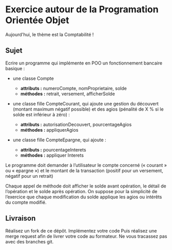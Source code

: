 # Exercice autour de la Programation Orientée Objet

Aujourd'hui, le thème est la Comptabilité !

## Sujet

Ecrire un programme qui implémente en POO un fonctionnement bancaire basique :  

- une classe Compte 
    - **attributs :** numeroCompte, nomProprietaire, solde  
    - **méthodes :** retrait, versement, afficherSolde  

- une classe fille CompteCourant, qui ajoute une gestion du découvert (montant maximum négatif 
possible) et des agios (pénalité de X % si le solde est inférieur à zéro) :  
    - **attributs :** autorisationDecouvert, pourcentageAgios  
    - **méthodes :** appliquerAgios  

- une classe fille CompteEpargne, qui ajoute :  
    - **attributs :** pourcentageInterets  
    - **méthodes :** appliquer Interets  

 

Le programme doit demander à l’utilisateur le compte concerné (« courant » ou « epargne ») et le montant 
de la transaction (positif pour un versement, négatif pour un retrait)  

Chaque appel de méthode doit afficher le solde avant opération, le détail de l’opération et le solde après 
opération. On suppose pour la simplicité de l’exercice que chaque modification du solde applique les agios 
ou intérêts du compte modifié. 

## Livraison
 
Réalisez un fork de ce dépôt.
Implémentez votre code
Puis réalisez une merge request afin de livrer votre code au formateur. 
Ne vous tracassez pas avec des branches git.
